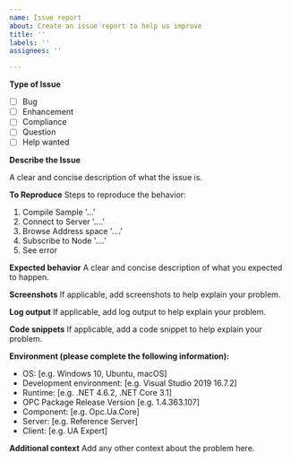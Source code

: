 ```yaml
---
name: Issue report
about: Create an issue report to help us improve
title: ''
labels: ''
assignees: ''

---
```


**Type of Issue**
- [ ] Bug 
- [ ] Enhancement 
- [ ] Compliance 
- [ ] Question 
- [ ] Help wanted

**Describe the Issue**

A clear and concise description of what the issue is.

**To Reproduce**
Steps to reproduce the behavior:
1. Compile Sample '...'
2. Connect to Server '....'
3. Browse Address space '....'
3. Subscribe to Node '....'
4. See error

**Expected behavior**
A clear and concise description of what you expected to happen.

**Screenshots**
If applicable, add screenshots to help explain your problem.

**Log output**
If applicable, add log output to help explain your problem.

**Code snippets**
If applicable, add a code snippet to help explain your problem.

**Environment (please complete the following information):**
 - OS: [e.g. Windows 10, Ubuntu, macOS]
 - Development environment: [e.g. Visual Studio 2019 16.7.2]
 - Runtime: [e.g. .NET 4.6.2, .NET Core 3.1]
 - OPC Package Release Version [e.g. 1.4.363.107]
 - Component: [e.g. Opc.Ua.Core]
 - Server: [e.g. Reference Server]
 - Client: [e.g. UA Expert]

**Additional context**
Add any other context about the problem here.
